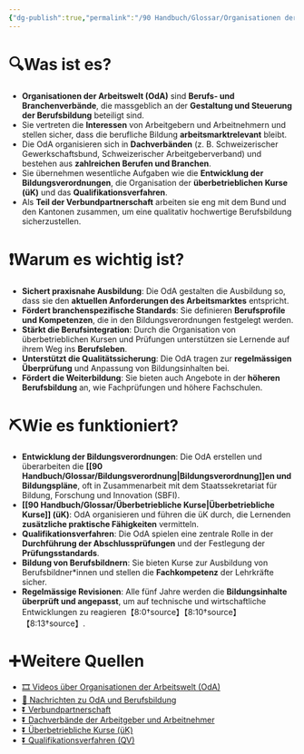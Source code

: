 ```yaml
---
{"dg-publish":true,"permalink":"/90 Handbuch/Glossar/Organisationen der Arbeitswelt/"}
---
```


# 🔍Was ist es?
- **Organisationen der Arbeitswelt (OdA)** sind **Berufs- und Branchenverbände**, die massgeblich an der **Gestaltung und Steuerung der Berufsbildung** beteiligt sind.
- Sie vertreten die **Interessen** von Arbeitgebern und Arbeitnehmern und stellen sicher, dass die berufliche Bildung **arbeitsmarktrelevant** bleibt.
- Die OdA organisieren sich in **Dachverbänden** (z. B. Schweizerischer Gewerkschaftsbund, Schweizerischer Arbeitgeberverband) und bestehen aus **zahlreichen Berufen und Branchen**.
- Sie übernehmen wesentliche Aufgaben wie die **Entwicklung der Bildungsverordnungen**, die Organisation der **überbetrieblichen Kurse (üK)** und das **Qualifikationsverfahren**.
- Als **Teil der Verbundpartnerschaft** arbeiten sie eng mit dem Bund und den Kantonen zusammen, um eine qualitativ hochwertige Berufsbildung sicherzustellen.

# ❗Warum es wichtig ist?
- **Sichert praxisnahe Ausbildung**: Die OdA gestalten die Ausbildung so, dass sie den **aktuellen Anforderungen des Arbeitsmarktes** entspricht.
- **Fördert branchenspezifische Standards**: Sie definieren **Berufsprofile und Kompetenzen**, die in den Bildungsverordnungen festgelegt werden.
- **Stärkt die Berufsintegration**: Durch die Organisation von überbetrieblichen Kursen und Prüfungen unterstützen sie Lernende auf ihrem Weg ins **Berufsleben**.
- **Unterstützt die Qualitätssicherung**: Die OdA tragen zur **regelmässigen Überprüfung** und Anpassung von Bildungsinhalten bei.
- **Fördert die Weiterbildung**: Sie bieten auch Angebote in der **höheren Berufsbildung** an, wie Fachprüfungen und höhere Fachschulen.

# ⛏Wie es funktioniert?
- **Entwicklung der Bildungsverordnungen**: Die OdA erstellen und überarbeiten die **[[90 Handbuch/Glossar/Bildungsverordnung\|Bildungsverordnung]]en und Bildungspläne**, oft in Zusammenarbeit mit dem Staatssekretariat für Bildung, Forschung und Innovation (SBFI).
- **[[90 Handbuch/Glossar/Überbetriebliche Kurse\|Überbetriebliche Kurse]] (üK)**: OdA organisieren und führen die üK durch, die Lernenden **zusätzliche praktische Fähigkeiten** vermitteln.
- **Qualifikationsverfahren**: Die OdA spielen eine zentrale Rolle in der **Durchführung der Abschlussprüfungen** und der Festlegung der **Prüfungsstandards**.
- **Bildung von Berufsbildnern**: Sie bieten Kurse zur Ausbildung von Berufsbildner*innen und stellen die **Fachkompetenz** der Lehrkräfte sicher.
- **Regelmässige Revisionen**: Alle fünf Jahre werden die **Bildungsinhalte überprüft und angepasst**, um auf technische und wirtschaftliche Entwicklungen zu reagieren【8:0†source】【8:10†source】【8:13†source】.

# ➕Weitere Quellen
- [🎞 Videos über Organisationen der Arbeitswelt (OdA)](https://www.google.ch/search?q=Organisationen+der+Arbeitswelt&tbm=vid)
- [📰 Nachrichten zu OdA und Berufsbildung](https://www.google.ch/search?q=Organisationen+der+Arbeitswelt+Berufsbildung&tbm=nws)
- [⏬ Verbundpartnerschaft](https://www.google.ch/search?q=Verbundpartnerschaft)
- [⏬ Dachverbände der Arbeitgeber und Arbeitnehmer](https://www.google.ch/search?q=Dachverb%C3%A4nde+Arbeitgeber+Arbeitnehmer)
- [⏬ Überbetriebliche Kurse (üK)](https://www.google.ch/search?q=%C3%BCberbetriebliche+Kurse+%C3%BCK)
- [⏬ Qualifikationsverfahren (QV)](https://www.google.ch/search?q=Qualifikationsverfahren)